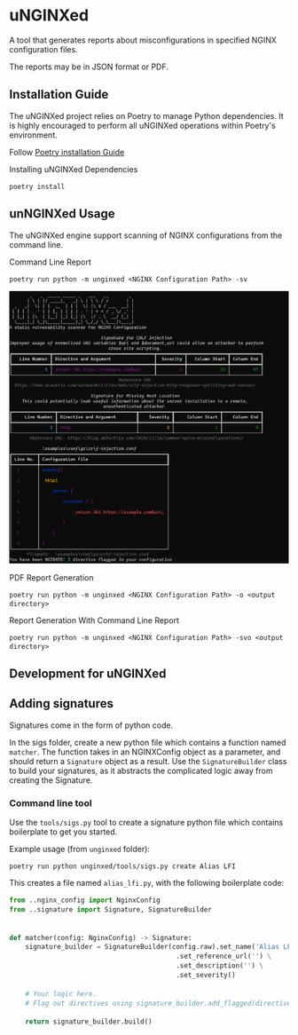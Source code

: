 # uNGINXed

A tool that generates reports about misconfigurations in specified NGINX configuration files.

The reports may be in JSON format or PDF.


## Installation Guide

The uNGINXed project relies on Poetry to manage Python dependencies. It is highly encouraged to perform all uNGINXed operations within Poetry's environment.

Follow [Poetry installation Guide](https://python-poetry.org/docs/)

Installing uNGINXed Dependencies
```
poetry install
```

## unNGINXed Usage

The uNGINXed engine support scanning of NGINX configurations from the command line.

Command Line Report
```
poetry run python -m unginxed <NGINX Configuration Path> -sv
```

![Command Line Report](images/command-line-report.png)

PDF Report Generation 
```
poetry run python -m unginxed <NGINX Configuration Path> -o <output directory>
```
Report Generation With Command Line Report 
```
poetry run python -m unginxed <NGINX Configuration Path> -svo <output directory>
```


## Development for uNGINXed

## Adding signatures

Signatures come in the form of python code.

In the sigs folder, create a new python file which contains a function named `matcher`.
The function takes in an NGINXConfig object as a parameter, and should return a `Signature` object as a result.
Use the `SignatureBuilder` class to build your signatures, as it abstracts the complicated logic away from creating the Signature.

### Command line tool

Use the `tools/sigs.py` tool to create a signature python file which contains boilerplate to get you started.

Example usage (from `unginxed` folder):
```
poetry run python unginxed/tools/sigs.py create Alias LFI
```

This creates a file named `alias_lfi.py`, with the following boilerplate code:

```python
from ..nginx_config import NginxConfig
from ..signature import Signature, SignatureBuilder


def matcher(config: NginxConfig) -> Signature:
    signature_builder = SignatureBuilder(config.raw).set_name('Alias LFI') \
                                          .set_reference_url('') \
                                          .set_description('') \
                                          .set_severity()

    # Your logic here.
    # Flag out directives using signature_builder.add_flagged(directive, config)

    return signature_builder.build()
```
